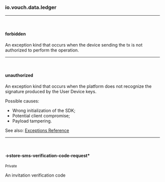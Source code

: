 ### io.vouch.data.ledger

___
<br/>

#### forbidden

An exception kind that occurs when the device sending the tx is not authorized
  to perform the operation.
___
<br/>

#### unauthorized

An exception kind that occurs when the platform does not recognize the signature
  produced by the User Device keys.

  Possible causes:
  - Wrong initialization of the SDK;
  - Potential client compromise;
  - Payload tampering.

  See also:
  [Exceptions Reference]()
___
<br/>

#### ->store-sms-verification-code-request*
<sup>Private</sup>

An invitation verification code
